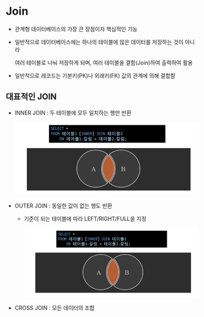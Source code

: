 # Join

- 관계형 데이터베이스의 가장 큰 장점이자 핵심적인 기능

- 일반적으로 데이터베이스에는 하나의 테이블에 많은 데이터를 저장하는 것이 아니라

  여러 테이블로 나눠 저장하게 되며, 여러 테이블을 결함(Join)하여 출력하여 활용

- 일반적으로 레코드는 기본키(PK)나 외래키(FK) 값의 관계에 의해 결합함

## 대표적인 JOIN

- INNER JOIN : 두 테이블에 모두 일치하는 행만 반환

  ![image-20220822162627795](DB_5_JOIN.assets/image-20220822162627795.png)

- OUTER JOIN : 동일한 값이 없는 행도 반환

  - 기준이 되는 테이블에 따라 LEFT/RIGHT/FULL을 지정

    ![image-20220822162700776](DB_5_JOIN.assets/image-20220822162700776.png)

- CROSS JOIN : 모든 데이터의 조합
